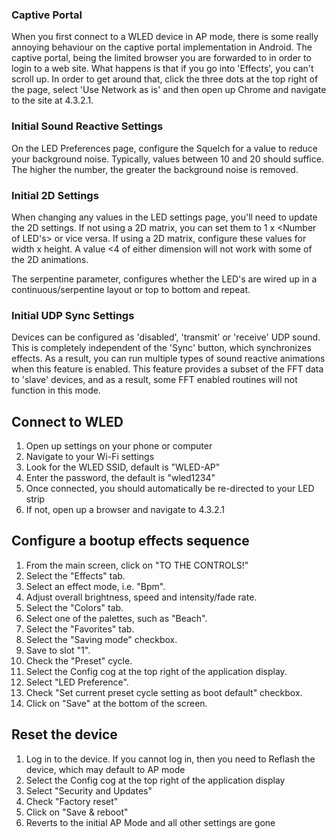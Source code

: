 ### Captive Portal
When you first connect to a WLED device in AP mode, there is some really annoying behaviour on the captive portal implementation in Android. The captive portal, being the limited browser you are forwarded to in order to login to a web site. What happens is that if you go into 'Effects', you can't scroll up. In order to get around that, click the three dots at the top right of the page, select 'Use Network as is' and then open up Chrome and navigate to the site at 4.3.2.1.

### Initial Sound Reactive Settings
On the LED Preferences page, configure the Squelch for a value to reduce your background noise. Typically, values between 10 and 20 should suffice. The higher the number, the greater the background noise is removed.

### Initial 2D Settings
When changing any values in the LED settings page, you'll need to update the 2D settings. If not using a 2D matrix, you can set them to 1 x <Number of LED's> or vice versa.  If using a 2D matrix, configure these values for width x height. A value <4 of either dimension will not work with some of the 2D animations.

The serpentine parameter, configures whether the LED's are wired up in a continuous/serpentine layout or top to bottom and repeat.

### Initial UDP Sync Settings
Devices can be configured as 'disabled', 'transmit' or 'receive' UDP sound. This is completely independent of the 'Sync' button, which synchronizes effects. As a result, you can run multiple types of sound reactive animations when this feature is enabled. This feature provides a subset of the FFT data to 'slave' devices, and as a result, some FFT enabled routines will not function in this mode.



## Connect to WLED

1. Open up settings on your phone or computer
1.	Navigate to your Wi-Fi settings
1.	Look for the WLED SSID, default is "WLED-AP"
1.	Enter the password, the default is "wled1234"
1.	Once connected, you should automatically be re-directed to your LED strip
1.	If not, open up a browser and navigate to 4.3.2.1



## Configure a bootup effects sequence

1.	From the main screen, click on "TO THE CONTROLS!"
1.	Select the "Effects" tab.
1.	Select an effect mode, i.e. "Bpm".
1.	Adjust overall brightness, speed and intensity/fade rate.
1.	Select the "Colors" tab.
1.	Select one of the palettes, such as "Beach".
1.	Select the "Favorites" tab.
1.	Select the "Saving mode" checkbox.
1.	Save to slot "1".
1.	Check the "Preset" cycle.
1.	Select the Config cog at the top right of the application display.
1.	Select "LED Preference".
1.	Check "Set current preset cycle setting as boot default" checkbox.
1.	Click on "Save" at the bottom of the screen.


## Reset the device

1.	Log in to the device. If you cannot log in, then you need to Reflash the device, which may default to AP mode
1.	Select the Config cog at the top right of the application display
1.	Select "Security and Updates"
1.	Check "Factory reset"
1.	Click on "Save & reboot"
1.	Reverts to the initial AP Mode and all other settings are gone
